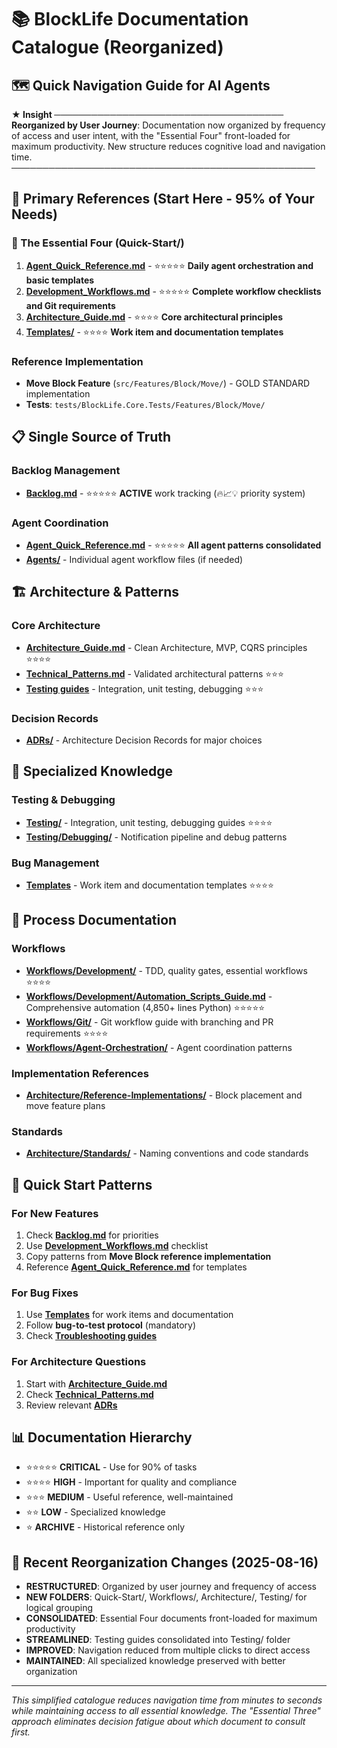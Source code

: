 # 📚 BlockLife Documentation Catalogue (Reorganized)

## 🗺️ Quick Navigation Guide for AI Agents

**★ Insight ─────────────────────────────────────**
**Reorganized by User Journey**: Documentation now organized by frequency of access and user intent, with the "Essential Four" front-loaded for maximum productivity. New structure reduces cognitive load and navigation time.
**─────────────────────────────────────────────────**

## 🚀 Primary References (Start Here - 95% of Your Needs)

### 🎯 The Essential Four (Quick-Start/)
1. **[Agent_Quick_Reference.md](Quick-Start/Agent_Quick_Reference.md)** - ⭐⭐⭐⭐⭐ **Daily agent orchestration and basic templates**
2. **[Development_Workflows.md](Quick-Start/Development_Workflows.md)** - ⭐⭐⭐⭐⭐ **Complete workflow checklists and Git requirements**
3. **[Architecture_Guide.md](Quick-Start/Architecture_Guide.md)** - ⭐⭐⭐⭐ **Core architectural principles**
4. **[Templates/](Templates/)** - ⭐⭐⭐⭐ **Work item and documentation templates**

### Reference Implementation
- **Move Block Feature** (`src/Features/Block/Move/`) - GOLD STANDARD implementation
- **Tests**: `tests/BlockLife.Core.Tests/Features/Block/Move/`

## 📋 Single Source of Truth

### Backlog Management
- **[Backlog.md](Backlog/Backlog.md)** - ⭐⭐⭐⭐⭐ **ACTIVE** work tracking (🔥📈💡 priority system)

### Agent Coordination  
- **[Agent_Quick_Reference.md](Agents/Agent_Quick_Reference.md)** - ⭐⭐⭐⭐⭐ **All agent patterns consolidated**
- **[Agents/](Agents/)** - Individual agent workflow files (if needed)

## 🏗️ Architecture & Patterns

### Core Architecture
- **[Architecture_Guide.md](Quick-Start/Architecture_Guide.md)** - Clean Architecture, MVP, CQRS principles ⭐⭐⭐⭐
- **[Technical_Patterns.md](Architecture/Core/Technical_Patterns.md)** - Validated architectural patterns ⭐⭐⭐
- **[Testing guides](Testing/)** - Integration, unit testing, debugging ⭐⭐⭐

### Decision Records
- **[ADRs/](Architecture/Core/ADRs/)** - Architecture Decision Records for major choices

## 🧠 Specialized Knowledge

### Testing & Debugging
- **[Testing/](Testing/)** - Integration, unit testing, debugging guides ⭐⭐⭐⭐
- **[Testing/Debugging/](Testing/Debugging/)** - Notification pipeline and debug patterns

### Bug Management
- **[Templates](Templates/)** - Work item and documentation templates ⭐⭐⭐⭐

## 🔧 Process Documentation

### Workflows
- **[Workflows/Development/](Workflows/Development/)** - TDD, quality gates, essential workflows ⭐⭐⭐⭐
- **[Workflows/Development/Automation_Scripts_Guide.md](Workflows/Development/Automation_Scripts_Guide.md)** - Comprehensive automation (4,850+ lines Python) ⭐⭐⭐⭐⭐
- **[Workflows/Git/](Workflows/Git/)** - Git workflow guide with branching and PR requirements ⭐⭐⭐⭐
- **[Workflows/Agent-Orchestration/](Workflows/Agent-Orchestration/)** - Agent coordination patterns

### Implementation References
- **[Architecture/Reference-Implementations/](Architecture/Reference-Implementations/)** - Block placement and move feature plans

### Standards
- **[Architecture/Standards/](Architecture/Standards/)** - Naming conventions and code standards

## 🎯 Quick Start Patterns

### For New Features
1. Check **[Backlog.md](Backlog/Backlog.md)** for priorities
2. Use **[Development_Workflows.md](Development_Workflows.md)** checklist
3. Copy patterns from **Move Block reference implementation**
4. Reference **[Agent_Quick_Reference.md](Agent_Quick_Reference.md)** for templates

### For Bug Fixes
1. Use **[Templates](Templates/)** for work items and documentation
2. Follow **bug-to-test protocol** (mandatory)
3. Check **[Troubleshooting guides](Living-Wisdom/Troubleshooting/)**

### For Architecture Questions
1. Start with **[Architecture_Guide.md](Quick-Start/Architecture_Guide.md)**
2. Check **[Technical_Patterns.md](Architecture/Core/Technical_Patterns.md)**
3. Review relevant **[ADRs](Architecture/Core/ADRs/)**

## 📊 Documentation Hierarchy

- ⭐⭐⭐⭐⭐ **CRITICAL** - Use for 90% of tasks
- ⭐⭐⭐⭐ **HIGH** - Important for quality and compliance
- ⭐⭐⭐ **MEDIUM** - Useful reference, well-maintained
- ⭐⭐ **LOW** - Specialized knowledge
- ⭐ **ARCHIVE** - Historical reference only

## 🔄 Recent Reorganization Changes (2025-08-16)

- **RESTRUCTURED**: Organized by user journey and frequency of access
- **NEW FOLDERS**: Quick-Start/, Workflows/, Architecture/, Testing/ for logical grouping
- **CONSOLIDATED**: Essential Four documents front-loaded for maximum productivity
- **STREAMLINED**: Testing guides consolidated into Testing/ folder
- **IMPROVED**: Navigation reduced from multiple clicks to direct access
- **MAINTAINED**: All specialized knowledge preserved with better organization

---

*This simplified catalogue reduces navigation time from minutes to seconds while maintaining access to all essential knowledge. The "Essential Three" approach eliminates decision fatigue about which document to consult first.*